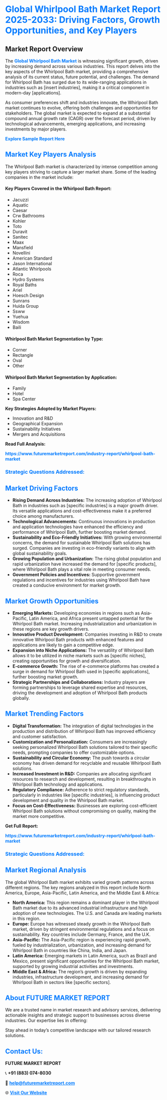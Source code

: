 <h1 style="color: #007BFF;">Global Whirlpool Bath Market Report 2025-2033: Driving Factors, Growth Opportunities, and Key Players</h1>

<section id="overview">
<h2>Market Report Overview</h2>
<p>The <a href="https://www.futuremarketreport.com/industry-report/whirlpool-bath-market" style="color: #007BFF; text-decoration: none;"><strong>Global Whirlpool Bath Market</strong></a> is witnessing significant growth, driven by increasing demand across various industries. This report delves into the key aspects of the Whirlpool Bath market, providing a comprehensive analysis of its current status, future potential, and challenges. The demand for Whirlpool Bath has surged due to its wide-ranging applications in industries such as [insert industries], making it a critical component in modern-day [applications].</p>
<p>As consumer preferences shift and industries innovate, the Whirlpool Bath market continues to evolve, offering both challenges and opportunities for stakeholders. The global market is expected to expand at a substantial compound annual growth rate (CAGR) over the forecast period, driven by technological advancements, emerging applications, and increasing investments by major players.</p>
</section>

<section id="overview">
<p><a href="https://www.futuremarketreport.com/request-sample/reportId=30809" style="color: #007BFF; text-decoration: none;"><strong>Explore Sample Report Here</strong></a></p>
</section>

<section id="key-players">
<h2 style="color: #007BFF;">Market Key Players Analysis</h2>
<p>The Whirlpool Bath market is characterized by intense competition among key players striving to capture a larger market share. Some of the leading companies in the market include:</p>
<h4>Key Players Covered in the Whirlpool Bath Report:</h4>
<ul><li>Jacuzzi</li><li>Aquatic</li><li>Caesar</li><li>Crw Bathrooms</li><li>Kohler</li><li>Toto</li><li>Duravit</li><li>Sanitec</li><li>Maax</li><li>Mansfield</li><li>Novellini</li><li>American Standard</li><li>Jason International</li><li>Atlantic Whirlpools</li><li>Roca</li><li>Hydro Systems</li><li>Royal Baths</li><li>Ariel</li><li>Hoesch Design</li><li>Sunrans</li><li>Huida Group</li><li>Ssww</li><li>Yuehua</li><li>Wisdom</li><li>Baili</li></ul>
<h4>Whirlpool Bath Market Segmentation by Type:</h4>
<ul><li>Corner</li><li>Rectangle</li><li>Oval</li><li>Other</li></ul>

<h4>Whirlpool Bath Market Segmentation by Application:</h4>
<ul><li>Family</li><li>Hotel</li><li>Spa Center</li></ul>
<p><strong>Key Strategies Adopted by Market Players:</strong></p>
<ul>
<li>Innovation and R&D</li>
<li>Geographical Expansion</li>
<li>Sustainability Initiatives</li>
<li>Mergers and Acquisitions</li>
</ul>
</section>

<section>
<p><strong>Read Full Analysis: </strong></p><a href="https://www.futuremarketreport.com/industry-report/whirlpool-bath-market" style="color: #007BFF; text-decoration: none;"><strong>https://www.futuremarketreport.com/industry-report/whirlpool-bath-market</strong></a>
<h3 style="color: #007BFF;">Strategic Questions Addressed:</h3>
</section>

<section id="driving-factors">
<h2 style="color: #007BFF;">Market Driving Factors</h2>
<ul>
<li><strong>Rising Demand Across Industries:</strong> The increasing adoption of Whirlpool Bath in industries such as [specific industries] is a major growth driver. Its versatile applications and cost-effectiveness make it a preferred choice among manufacturers.</li>
<li><strong>Technological Advancements:</strong> Continuous innovations in production and application technologies have enhanced the efficiency and performance of Whirlpool Bath, further boosting market demand.</li>
<li><strong>Sustainability and Eco-Friendly Initiatives:</strong> With growing environmental concerns, the demand for sustainable Whirlpool Bath solutions has surged. Companies are investing in eco-friendly variants to align with global sustainability goals.</li>
<li><strong>Growing Population and Urbanization:</strong> The rising global population and rapid urbanization have increased the demand for [specific products], where Whirlpool Bath plays a vital role in meeting consumer needs.</li>
<li><strong>Government Policies and Incentives:</strong> Supportive government regulations and incentives for industries using Whirlpool Bath have created a conducive environment for market growth.</li>
</ul>
</section>

<section id="growth-opportunities">
<h2 style="color: #007BFF;">Market Growth Opportunities</h2>
<ul>
<li><strong>Emerging Markets:</strong> Developing economies in regions such as Asia-Pacific, Latin America, and Africa present untapped potential for the Whirlpool Bath market. Increasing industrialization and urbanization in these regions are key growth drivers.</li>
<li><strong>Innovative Product Development:</strong> Companies investing in R&D to create innovative Whirlpool Bath products with enhanced features and applications are likely to gain a competitive edge.</li>
<li><strong>Expansion into Niche Applications:</strong> The versatility of Whirlpool Bath allows it to be utilized in niche markets such as [specific niches], creating opportunities for growth and diversification.</li>
<li><strong>E-commerce Growth:</strong> The rise of e-commerce platforms has created a surge in demand for Whirlpool Bath used in [specific applications], further boosting market growth.</li>
<li><strong>Strategic Partnerships and Collaborations:</strong> Industry players are forming partnerships to leverage shared expertise and resources, driving the development and adoption of Whirlpool Bath products globally.</li>
</ul>
</section>

<section id="trending-factors">
<h2 style="color: #007BFF;">Market Trending Factors</h2>
<ul>
<li><strong>Digital Transformation:</strong> The integration of digital technologies in the production and distribution of Whirlpool Bath has improved efficiency and customer satisfaction.</li>
<li><strong>Customization and Personalization:</strong> Consumers are increasingly seeking personalized Whirlpool Bath solutions tailored to their specific needs, prompting companies to offer customizable options.</li>
<li><strong>Sustainability and Circular Economy:</strong> The push towards a circular economy has driven demand for recyclable and reusable Whirlpool Bath solutions.</li>
<li><strong>Increased Investment in R&D:</strong> Companies are allocating significant resources to research and development, resulting in breakthroughs in Whirlpool Bath technology and applications.</li>
<li><strong>Regulatory Compliance:</strong> Adherence to strict regulatory standards, particularly in industries like [specific industries], is influencing product development and quality in the Whirlpool Bath market.</li>
<li><strong>Focus on Cost-Effectiveness:</strong> Businesses are exploring cost-efficient Whirlpool Bath solutions without compromising on quality, making the market more competitive.</li>
</ul>
</section>

<section>
<p><strong>Get Full Report: </strong></p><a href="https://www.futuremarketreport.com/industry-report/whirlpool-bath-market" style="color: #007BFF; text-decoration: none;"><strong>https://www.futuremarketreport.com/industry-report/whirlpool-bath-market</strong></a>
<h3 style="color: #007BFF;">Strategic Questions Addressed:</h3>
</section>


<section id="regional-analysis">
<h2 style="color: #007BFF;">Market Regional Analysis</h2>
<p>The global Whirlpool Bath market exhibits varied growth patterns across different regions. The key regions analyzed in this report include North America, Europe, Asia-Pacific, Latin America, and the Middle East & Africa:</p>
<ul>
<li><strong>North America:</strong> This region remains a dominant player in the Whirlpool Bath market due to its advanced industrial infrastructure and high adoption of new technologies. The U.S. and Canada are leading markets in this region.</li>
<li><strong>Europe:</strong> Europe has witnessed steady growth in the Whirlpool Bath market, driven by stringent environmental regulations and a focus on sustainability. Key countries include Germany, France, and the U.K.</li>
<li><strong>Asia-Pacific:</strong> The Asia-Pacific region is experiencing rapid growth, fueled by industrialization, urbanization, and increasing demand for Whirlpool Bath in countries like China, India, and Japan.</li>
<li><strong>Latin America:</strong> Emerging markets in Latin America, such as Brazil and Mexico, present significant opportunities for the Whirlpool Bath market, supported by growing industrial activities and investments.</li>
<li><strong>Middle East & Africa:</strong> The region’s growth is driven by expanding industries, infrastructure development, and increasing demand for Whirlpool Bath in sectors like [specific sectors].</li>
</ul>
</section>

<footer>
<h2 style="color: #007BFF;">About FUTURE MARKET REPORT</h2>
<p>We are a trusted name in market research and advisory services, delivering actionable insights and strategic support to businesses across diverse industries. Our expertise lies in offering:</p>

<p>Stay ahead in today’s competitive landscape with our tailored research solutions.</p>

<h2 style="color: #007BFF;">Contact Us:</h2>
<p><strong>FUTURE MARKET REPORT</strong></p>
<p>📞 <strong>+91 (883) 074-8030</strong></p>
<p>📧 <strong><a href="mailto:help@futuremarketreport.com" style="color: #007BFF;">help@futuremarketreport.com</a></strong></p>
<p>🌐 <strong><a href="https://www.futuremarketreport.com/" style="color: #007BFF;">Visit Our Website</a></strong></p>
</footer>